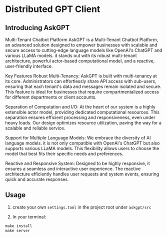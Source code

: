# Distributed GPT Client

## Introducing AskGPT

Multi-Tenant Chatbot Platform
AskGPT is a Multi-Tenant Chatbot Platform, an advanced solution designed to empower businesses with scalable and secure access to cutting-edge language models like OpenAI's ChatGPT and various LLaMA models. it stands out with its robust multi-tenant architecture, powerful actor-based computational model, and a reactive, user-friendly interface.

Key Features
Robust Multi-Tenancy: AskGPT is built with multi-tenancy at its core. Administrators can effortlessly share API access with sub-users, ensuring that each tenant's data and messages remain isolated and secure. This feature is ideal for businesses that require compartmentalized access for different departments or client accounts.

Separation of Computation and I/O: At the heart of our system is a highly extensible actor model, providing dedicated computational resources. This separation ensures efficient processing and responsiveness, even under heavy loads. Our design optimizes resource utilization, paving the way for a scalable and reliable service.

Support for Multiple Language Models: We embrace the diversity of AI language models. it is not only compatible with OpenAI's ChatGPT but also supports various LLaMA models. This flexibility allows users to choose the model that best fits their specific needs and preferences.

Reactive and Responsive System: Designed to be highly responsive, it ensures a seamless and interactive user experience. The reactive architecture efficiently handles user requests and system events, ensuring quick and accurate responses.

## Usage

1. create your own `settings.toml` in the project root under `askgpt/src`

2. In your terminal:

```python
make install
make server
```
